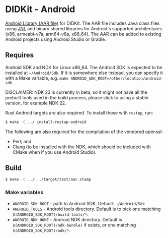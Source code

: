 # DIDKit - Android

[Android Library (AAR file)][AAR] for DIDKit. The AAR file includes Java class files using [JNI][], and binary shared libraries for Android's supported architectures (x86, armeabi-v7a, arm64-v8a, x86\_64). The AAR can be added to existing Android projects using Android Studio or Gradle.

## Requires

Android SDK and NDK for Linux x86\_64. The Android SDK is expected to be installed at `~/Android/Sdk`. If it is somewhere else instead, you can specify it with a Make variable, e.g. `make ANDROID_SDK_ROOT=/other/location/android-sdk`

DISCLAIMER: NDK 23 is currently in beta, so it might not have all the prebuilt tools used in the build process, please stick to using a stable version, for example NDK 22.

Rust Android targets are also required. To install those with `rustup`, run:
```sh
$ make -C ../ install-rustup-android
```

The following are also required for the compilation of the vendored openssl:
- Perl; and
- Clang (to be installed with the NDK, which should be included with CMake when if you use Android Studio).

## Build

```sh
$ make -C ../ ../target/test/aar.stamp
```

### Make variables

- `ANDROID_SDK_ROOT` - path to Android SDK. Default: `~/Android/Sdk`
- `ANDROID_TOOLS` - Android tools directory. Default is to pick one matching `$(ANDROID_SDK_ROOT)/build-tools/*`.
- `ANDROID_NDK_HOME` - Android NDK directory. Default is `$(ANDROID_SDK_ROOT)/ndk-bundle)` if exists, or one matching `$(ANDROID_SDK_ROOT)/ndk/*`.

[AAR]: https://developer.android.com/studio/projects/android-library.html#aar-contents
[JNI]: https://en.wikipedia.org/wiki/Java_Native_Interface
